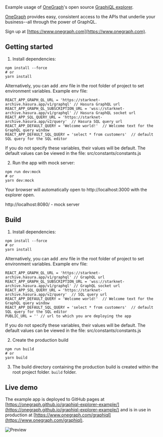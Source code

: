 Example usage of [OneGraph](https://www.onegraph.com)'s open source [GraphiQL explorer](https://github.com/OneGraph/graphiql-explorer).

[OneGraph](https://www.onegraph.com) provides easy, consistent access to the APIs that underlie your business--all through the power of GraphQL.

Sign up at [https://www.onegraph.com](https://www.onegraph.com).

## Getting started

1. Install dependencies:

```
npm install --force
# or
yarn install
```

Alternatively, you can add .env file in the root folder of project to set environment variables.
Example env file:
```
REACT_APP_GRAPH_QL_URL = 'https://starknet-archive.hasura.app/v1/graphql' // Hasura GraphQL url
REACT_APP_GRAPH_QL_SUBSCRIPTION_URL = 'wss://starknet-archive.hasura.app/v1/graphql' // Hasura GraphQL socket url
REACT_APP_SQL_QUERY_URL = 'https://starknet-archive.hasura.app/v2/query'  // Hasura SQL query url
REACT_APP_DEFAULT_QUERY = 'Welcome world!'  // Welcome text for the GraphQL query window
REACT_APP_DEFAULT_SQL_QUERY = 'select * from customers'  // default SQL query for the SQL editor
```
If you do not specify these variables, their values will be default.  The default values can be viewed in the file: src/constants/constants.js

2. Run the app with mock server:

```
npm run dev:mock
# or
yarn dev:mock
```

Your browser will automatically open to http://localhost:3000 with the explorer open.

http://localhost:8080/ - mock server


## Build
1. Install dependencies:

```
npm install --force
# or
yarn install
```

Alternatively, you can add .env file in the root folder of project to set environment variables.
Example env file:
```
REACT_APP_GRAPH_QL_URL = 'https://starknet-archive.hasura.app/v1/graphql' // GraphQL url
REACT_APP_GRAPH_QL_SUBSCRIPTION_URL = 'wss://starknet-archive.hasura.app/v1/graphql' // GraphQL socket url
REACT_APP_SQL_QUERY_URL = 'https://starknet-archive.hasura.app/v2/query'  // SQL query url
REACT_APP_DEFAULT_QUERY = 'Welcome world!'  // Welcome text for the GraphQL query window
REACT_APP_DEFAULT_SQL_QUERY = 'select * from customers'  // default SQL query for the SQL editor
PUBLIC_URL = '' // url to which you are deploying the app
```
If you do not specify these variables, their values will be default.  The default values can be viewed in the file: src/constants/constants.js

2. Create the production build
```
npm run build
# or
yarn build
```

3. The build directory containing the production build is created within the root project folder. `build` folder.

## Live demo

The example app is deployed to GitHub pages at [https://onegraph.github.io/graphiql-explorer-example/](https://onegraph.github.io/graphiql-explorer-example/) and is in use in production at [https://www.onegraph.com/graphiql](https://www.onegraph.com/graphiql).

![Preview](https://user-images.githubusercontent.com/476818/51567716-c00dfa00-1e4c-11e9-88f7-6d78b244d534.gif)

